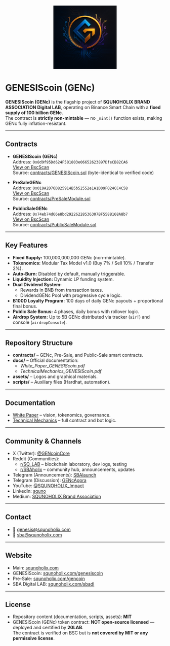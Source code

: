 <p align="center">
  <img src="assets/GENcoin_logo.png" alt="GENESIScoin logo" width="200"/>
</p>

# GENESIScoin (GENc)

**GENESIScoin (GENc)** is the flagship project of **SQUNOHOLIX BRAND ASSOCIATION Digital LAB**, operating on Binance Smart Chain with a **fixed supply of 100 billion GENc**.  
The contract is **strictly non-mintable** — no `_mint()` function exists, making GENc fully inflation-resistant.

---

## Contracts

- **GENESIScoin (GENc)**  
  Address: `0x8d9f95Dd624F581803e06652623897DfeCB82CA6`  
  [View on BscScan](https://bscscan.com/address/0x8d9f95Dd624F581803e06652623897DfeCB82CA6)  
  Source: [contracts/GENESIScoin.sol](contracts/GENESIScoin.sol) (byte-identical to verified code)

- **PreSaleGENc**  
  Address: `0x019A2D76D825914B5b52552e1A1D09F024CC4C58`  
  [View on BscScan](https://bscscan.com/address/0x019A2D76D825914B5b52552e1A1D09F024CC4C58)  
  Source: [contracts/PreSaleModule.sol](contracts/PreSaleModule.sol)

- **PublicSaleGENc**  
  Address: `0x74eb74d66e8bd29226228536307BF5588168A8b7`  
  [View on BscScan](https://bscscan.com/address/0x74eb74d66e8bd29226228536307BF5588168A8b7)  
  Source: [contracts/PublicSaleModule.sol](contracts/PublicSaleModule.sol)

---

## Key Features

- **Fixed Supply:** 100,000,000,000 GENc (non-mintable).  
- **Tokenomics:** Modular Tax Model v1.0 (Buy 7% / Sell 10% / Transfer 2%).  
- **Auto-Burn:** Disabled by default, manually triggerable.  
- **Liquidity Injection:** Dynamic LP funding system.  
- **Dual Dividend System:**  
  - Rewards in BNB from transaction taxes.  
  - DividendGENc Pool with progressive cycle logic.  
- **B100D Loyalty Program:** 100 days of daily GENc payouts + proportional final bonus.  
- **Public Sale Bonus:** 4 phases, daily bonus with rollover logic.  
- **Airdrop System:** Up to 5B GENc distributed via tracker (`airT`) and console (`airdropConsole`).  

---

## Repository Structure

- **contracts/** – GENc, Pre-Sale, and Public-Sale smart contracts.  
- **docs/** – Official documentation:  
  - *White_Paper_GENESIScoin.pdf*  
  - *TechnicalMechanics_GENESIScoin.pdf*  
- **assets/** – Logos and graphical materials.  
- **scripts/** – Auxiliary files (Hardhat, automation).  

---

## Documentation

- [White Paper](docs/WhitePaper_GENESIScoin.pdf) – vision, tokenomics, governance.  
- [Technical Mechanics](docs/TechnicalMechanics_GENESIScoin.pdf) – full contract and bot logic.  

---

## Community & Channels

- X (Twitter): [@GENcoinCore](https://x.com/GENcoinCore)  
- Reddit (Communities):  
  - [r/SQ_LAB](https://www.reddit.com/r/SQ_LAB/) – blockchain laboratory, dev logs, testing  
  - [r/SBAholix](https://www.reddit.com/r/SBAholix/) – community hub, announcements, updates  
- Telegram (Announcements): [SBAlaunch](https://t.me/SBAlaunch)  
- Telegram (Discussion): [GENcAgora](https://t.me/GENcAgora)  
- YouTube: [@SQUNOHOLIX_Impact](https://www.youtube.com/@SQUNOHOLIX_Impact)
- LinkedIn: [squno](https://www.linkedin.com/in/squno/)  
- Medium: [SQUNOHOLIX Brand Association](https://medium.com/@squnoholix.brand.association)  

---

## Contact

- 📧 genesis@squnoholix.com  
- 📧 sba@squnoholix.com  

---

## Website

- Main: [squnoholix.com](https://squnoholix.com)  
- GENESIScoin: [squnoholix.com/genesiscoin](https://squnoholix.com/genesiscoin)  
- Pre-Sale: [squnoholix.com/gencoin](https://squnoholix.com/gencoin)  
- SBA Digital LAB: [squnoholix.com/sbadl](https://squnoholix.com/sbadl)  

---

## License

- Repository content (documentation, scripts, assets): **MIT**  
- GENESIScoin (GENc) token contract: **NOT open-source licensed** — deployed and certified by **20LAB**.  
  The contract is verified on BSC but is **not covered by MIT or any permissive license**.
